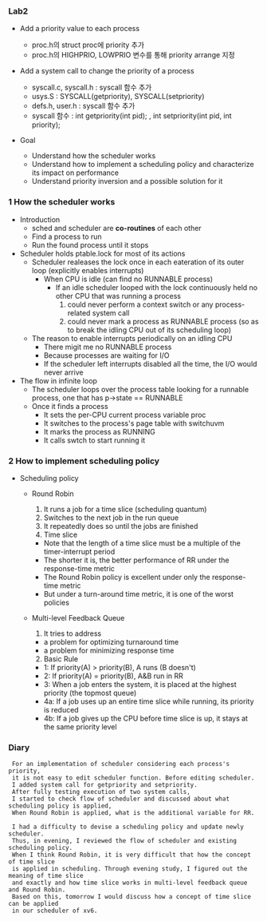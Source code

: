 ### Lab2
+ Add a priority value to each process
  + proc.h의 struct proc에 priority 추가
  + proc.h의 HIGHPRIO, LOWPRIO 변수를 통해 priority arrange 지정
+ Add a system call to change the priority of a process
  + syscall.c, syscall.h : syscall 함수 추가
  + usys.S : SYSCALL(getpriority), SYSCALL(setpriority)
  + defs.h, user.h : syscall 함수 추가
  + syscall 함수 : int getpriority(int pid); , int setpriority(int pid, int priority);
  
+ Goal
  + Understand how the scheduler works
  + Understand how to implement a scheduling policy and characterize its impact on performance
  + Understand priority inversion and a possible solution for it
  
### 1 How the scheduler works
+ Introduction
  + sched and scheduler are **co-routines** of each other
  + Find a process to run
  + Run the found process until it stops
+ Scheduler holds ptable.lock for most of its actions 
  + Scheduler realeases the lock once in each eateration of its outer loop (explicitly enables interrupts)
    + When CPU is idle (can find no RUNNABLE process)
      + If an idle scheduler looped with the lock continuously held no other CPU that was running a process
          1) could never perform a context switch	or any process-related system call
          2) could never mark a process as RUNNABLE process
            (so as to break the idling CPU out of its scheduling loop)
  + The reason to enable interrupts periodically on an idling CPU
    + There migit me no RUNNABLE process 
    + Because processes are waiting for I/O
    + If the scheduler left interrupts disabled all the time, the I/O would never arrive
+ The flow in infinite loop
  + The scheduler loops over the process table looking for a runnable process, one that has p->state == RUNNABLE
  + Once it finds a process
    + It sets the per-CPU current process variable proc
    + It switches to the process's page table with switchuvm
    + It marks the process as RUNNING
    + It calls swtch to start running it

### 2 How to implement scheduling policy

+ Scheduling policy
  + Round Robin
    1) It runs a job for a time slice (scheduling quantum)
    2) Switches to the next job in the run queue 
    3) It repeatedly does so until the jobs are finished
    4) Time slice
      + Note that the length of a time slice must be a multiple of the timer-interrupt period 
      + The shorter it is, the better performance of RR under the response-time metric
      + The Round Robin policy is excellent under only the response-time metric
      + But under a turn-around time metric, it is one of the worst policies
      
  + Multi-level Feedback Queue
    1) It tries to address 
      + a problem for optimizing turnaround time
      + a problem for minimizing response time
 
    2) Basic Rule
      + 1: If priority(A) > priority(B), A runs (B doesn't)
      + 2: If priority(A) = priority(B), A&B run in RR
      + 3: When a job enters the system, it is placed at the highest priority (the topmost queue)
      + 4a: If a job uses up an entire time slice while running, its priority is reduced
      + 4b: If a job gives up the CPU before time slice is up, it stays at the same priority level
      
      
      
      
 ### Diary
 
     For an implementation of scheduler considering each process's priority, 
     it is not easy to edit scheduler function. Before editing scheduler.
     I added system call for getpriority and setpriority. 
     After fully testing execution of two system calls, 
     I started to check flow of scheduler and discussed about what scheduling policy is applied, 
     When Round Robin is applied, what is the additional variable for RR. 

     I had a difficulty to devise a scheduling policy and update newly scheduler. 
     Thus, in evening, I reviewed the flow of scheduler and existing scheduling policy.
     When I think Round Robin, it is very difficult that how the concept of time slice
     is applied in scheduling. Through evening study, I figured out the meaning of time slice 
     and exactly and how time slice works in multi-level feedback queue and Round Robin. 
     Based on this, tomorrow I would discuss how a concept of time slice can be applied 
     in our scheduler of xv6. 
